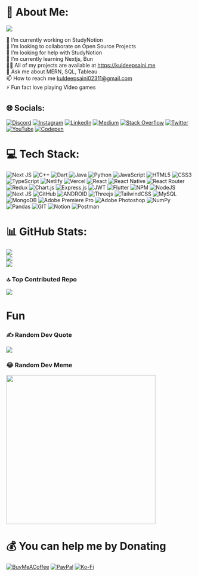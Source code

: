 # 💫 About Me:
![](https://visitcount.itsvg.in/api?id=kuldeepsaini23&label=Profile%20Views&color=0&icon=0&pretty=true)

🔭 I’m currently working on StudyNotion<br>👯 I’m looking to collaborate on Open Source Projects<br>🤝 I’m looking for help with StudyNotion<br>🌱 I’m currently learning Nextjs, Bun<br>👨‍💻 All of my projects are available at https://kuldeepsaini.me<br>💬 Ask me about MERN, SQL, Tableau<br>📫 How to reach me kuldeepsaini02311@gmail.com<br>⚡ Fun fact  love playing Video games

[//]: <## 🏆 GitHub Trophies ![](https://github-profile-trophy.vercel.app/?username=kuldeepsaini23&theme=dracula&no-frame=false&no-bg=true&margin-w=4)>

## 🌐 Socials:
[![Discord](https://img.shields.io/badge/Discord-%237289DA.svg?logo=discord&logoColor=white)](https://discord.gg/https://discord.gg/X8z7aJn) [![Instagram](https://img.shields.io/badge/Instagram-%23E4405F.svg?logo=Instagram&logoColor=white)](https://instagram.com/kuldeepsaini_23) [![LinkedIn](https://img.shields.io/badge/LinkedIn-%230077B5.svg?logo=linkedin&logoColor=white)](https://linkedin.com/in/kuldeepsaini_23) [![Medium](https://img.shields.io/badge/Medium-12100E?logo=medium&logoColor=white)](https://medium.com/@@techbro2311) [![Stack Overflow](https://img.shields.io/badge/-Stackoverflow-FE7A16?logo=stack-overflow&logoColor=white)](https://stackoverflow.com/users/19676461/kuldeepsaini-23) [![Twitter](https://img.shields.io/badge/Twitter-%231DA1F2.svg?logo=Twitter&logoColor=white)](https://twitter.com/kuldeepsaini_23) [![YouTube](https://img.shields.io/badge/YouTube-%23FF0000.svg?logo=YouTube&logoColor=white)](https://youtube.com/@@ultraflick) [![Codepen](https://img.shields.io/badge/Codepen-000000?style=for-the-badge&logo=codepen&logoColor=white)](https://codepen.io/kuldeepsaini23) 

# 💻 Tech Stack:
![Next JS](https://img.shields.io/badge/Next-black?style=flat-square&logo=next.js&logoColor=white) ![C++](https://img.shields.io/badge/c++-%2300599C.svg?style=flat-square&logo=c%2B%2B&logoColor=white) ![Dart](https://img.shields.io/badge/dart-%230175C2.svg?style=flat-square&logo=dart&logoColor=white) ![Java](https://img.shields.io/badge/java-%23ED8B00.svg?style=flat-square&logo=java&logoColor=white) ![Python](https://img.shields.io/badge/python-3670A0?style=flat-square&logo=python&logoColor=ffdd54) ![JavaScript](https://img.shields.io/badge/javascript-%23323330.svg?style=flat-square&logo=javascript&logoColor=%23F7DF1E) ![HTML5](https://img.shields.io/badge/html5-%23E34F26.svg?style=flat-square&logo=html5&logoColor=white) ![CSS3](https://img.shields.io/badge/css3-%231572B6.svg?style=flat-square&logo=css3&logoColor=white) ![TypeScript](https://img.shields.io/badge/typescript-%23007ACC.svg?style=flat-square&logo=typescript&logoColor=white) ![Netlify](https://img.shields.io/badge/netlify-%23000000.svg?style=flat-square&logo=netlify&logoColor=#00C7B7) ![Vercel](https://img.shields.io/badge/vercel-%23000000.svg?style=flat-square&logo=vercel&logoColor=white) ![React](https://img.shields.io/badge/react-%2320232a.svg?style=flat-square&logo=react&logoColor=%2361DAFB) ![React Native](https://img.shields.io/badge/react_native-%2320232a.svg?style=flat-square&logo=react&logoColor=%2361DAFB) ![React Router](https://img.shields.io/badge/React_Router-CA4245?style=flat-square&logo=react-router&logoColor=white) ![Redux](https://img.shields.io/badge/redux-%23593d88.svg?style=flat-square&logo=redux&logoColor=white) ![Chart.js](https://img.shields.io/badge/chart.js-F5788D.svg?style=flat-square&logo=chart.js&logoColor=white) ![Express.js](https://img.shields.io/badge/express.js-%23404d59.svg?style=flat-square&logo=express&logoColor=%2361DAFB) ![JWT](https://img.shields.io/badge/JWT-black?style=flat-square&logo=JSON%20web%20tokens) ![Flutter](https://img.shields.io/badge/Flutter-%2302569B.svg?style=flat-square&logo=Flutter&logoColor=white) ![NPM](https://img.shields.io/badge/NPM-%23000000.svg?style=flat-square&logo=npm&logoColor=white) ![NodeJS](https://img.shields.io/badge/node.js-6DA55F?style=flat-square&logo=node.js&logoColor=white) ![Next JS](https://img.shields.io/badge/Next-black?style=flat-square&logo=next.js&logoColor=white) ![GitHub](https://img.shields.io/badge/GitHub-%23121011.svg?style=flat-square&logo=github&logoColor=white) ![ANDROID](https://img.shields.io/badge/android-%2320232a.svg?style=flat-square&logo=android&logoColor=%a4c639) ![Threejs](https://img.shields.io/badge/threejs-black?style=flat-square&logo=three.js&logoColor=white) ![TailwindCSS](https://img.shields.io/badge/tailwindcss-%2338B2AC.svg?style=flat-square&logo=tailwind-css&logoColor=white) ![MySQL](https://img.shields.io/badge/mysql-%2300f.svg?style=flat-square&logo=mysql&logoColor=white) ![MongoDB](https://img.shields.io/badge/MongoDB-%234ea94b.svg?style=flat-square&logo=mongodb&logoColor=white) ![Adobe Premiere Pro](https://img.shields.io/badge/Adobe%20Premiere%20Pro-9999FF.svg?style=flat-square&logo=Adobe%20Premiere%20Pro&logoColor=white) ![Adobe Photoshop](https://img.shields.io/badge/adobephotoshop-%2331A8FF.svg?style=flat-square&logo=adobephotoshop&logoColor=white) ![NumPy](https://img.shields.io/badge/numpy-%23013243.svg?style=flat-square&logo=numpy&logoColor=white) ![Pandas](https://img.shields.io/badge/pandas-%23150458.svg?style=flat-square&logo=pandas&logoColor=white) ![GIT](https://img.shields.io/badge/Git-fc6d26?style=flat-square&logo=git&logoColor=white) ![Notion](https://img.shields.io/badge/Notion-%23000000.svg?style=flat-square&logo=notion&logoColor=white) ![Postman](https://img.shields.io/badge/Postman-FF6C37?style=flat-square&logo=postman&logoColor=white)
# 📊 GitHub Stats:
![](https://github-readme-stats.vercel.app/api?username=kuldeepsaini23&theme=radical&hide_border=false&include_all_commits=true&count_private=true)<br/>
![](https://github-readme-streak-stats.herokuapp.com/?user=kuldeepsaini23&theme=radical&hide_border=false)<br/>
![](https://github-readme-stats.vercel.app/api/top-langs/?username=kuldeepsaini23&theme=radical&hide_border=false&include_all_commits=true&count_private=true&layout=compact)


### 🔝 Top Contributed Repo
![](https://github-contributor-stats.vercel.app/api?username=kuldeepsaini23&limit=5&theme=dracula&combine_all_yearly_contributions=true)

# Fun
### ✍️ Random Dev Quote
![](https://quotes-github-readme.vercel.app/api?type=horizontal&theme=radical)


### 😂 Random Dev Meme
<img src='https://randommeme-five.vercel.app/' style="height: 400px;"/>

# 💰 You can help me by Donating
  [![BuyMeACoffee](https://img.shields.io/badge/Buy%20Me%20a%20Coffee-ffdd00?style=for-the-badge&logo=buy-me-a-coffee&logoColor=black)](https://buymeacoffee.com/kuldeepsaim) [![PayPal](https://img.shields.io/badge/PayPal-00457C?style=for-the-badge&logo=paypal&logoColor=white)](https://paypal.me/kuldeeepsaini2311) [![Ko-Fi](https://img.shields.io/badge/Ko--fi-F16061?style=for-the-badge&logo=ko-fi&logoColor=white)](https://ko-fi.com/kuldeepsaini) 





  
<!-- Proudly created with GPRM ( https://gprm.itsvg.in ) -->
